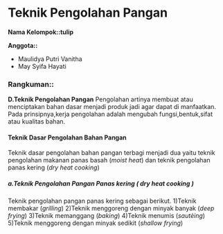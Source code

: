# Teknik Pengolahan Pangan
**Nama Kelompok::tulip** 

**Anggota::**
* Maulidya Putri Vanitha
* May Syifa Hayati

### Rangkuman::
**D.Teknik Pengolahan Pangan**
Pengolahan artinya membuat atau menciptakan bahan dasar menjadi produk jadi agar dapat di manfaatkan.
Pada prinsipnya,kerja pengolahan adalah mengubah fungsi,bentuk,sifat atau kualitas bahan.

#### Teknik Dasar Pengolahan Bahan Pangan
Teknik dasar pengolahan bahan pangan terbagi menjadi dua yaitu teknik pengolahan makanan panas basah (*moist heat*) dan teknik pengolahan panas kering (*dry heat cooking*)
##### a.Teknik Pengolahan Pangan Panas kering ( *dry heat cooking* )
Teknik pengolahan pangan panas kering sebagai berikut.
1)Teknik membakar (*grilling*)
2)Teknik menggoreng dengan minyak banyak (*deep frying*)
3)Teknik memanggang (*baking*)
4)Teknik menumis (*sautèing*)
5)Teknik menggoreng dengan minyak sedikit (*shallow frying*)
